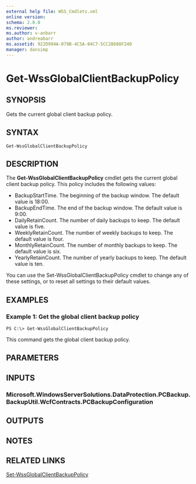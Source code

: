 ```yaml
---
external help file: WSS_Cmdlets.xml
online version: 
schema: 2.0.0
ms.reviewer:
ms.author: v-anbarr
author: andreabarr
ms.assetid: 922D994A-079B-4C5A-84C7-5CC28688F240
manager: dansimp
---
```


# Get-WssGlobalClientBackupPolicy

## SYNOPSIS
Gets the current global client backup policy.

## SYNTAX

```
Get-WssGlobalClientBackupPolicy
```

## DESCRIPTION
The **Get-WssGlobalClientBackupPolicy** cmdlet gets the current global client backup policy.
This policy includes the following values: 

- BackupStartTime.
The beginning of the backup window.
The default value is 18:00.
- BackupEndTime.
The end of the backup window.
The default value is 9:00.
- DailyRetainCount.
The number of daily backups to keep.
The default value is five. 
- WeeklyRetainCount.
The number of weekly backups to keep.
The default value is four.
- MonthlyRetainCount.
The number of monthly backups to keep.
The default value is six. 
- YearlyRetainCount.
The number of yearly backups to keep.
The default value is ten.

You can use the Set-WssGlobalClientBackupPolicy cmdlet to change any of these settings, or to reset all settings to their default values.

## EXAMPLES

### Example 1: Get the global client backup policy
```
PS C:\> Get-WssGlobalClientBackupPolicy
```

This command gets the global client backup policy.

## PARAMETERS

## INPUTS

### Microsoft.WindowsServerSolutions.DataProtection.PCBackup.BackupUtil.WcfContracts.PCBackupConfiguration

## OUTPUTS

## NOTES

## RELATED LINKS

[Set-WssGlobalClientBackupPolicy](./Set-WssGlobalClientBackupPolicy.md)

